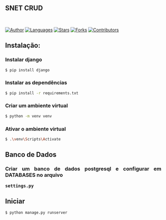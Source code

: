 ## SNET CRUD

<br />

[![Author](https://img.shields.io/badge/author-lukassousaf-1E90FF?style=flat-square)](https://github.com/lukassousaf)
[![Languages](https://img.shields.io/github/languages/count/lukassousaf/snet-project?color=%231E90FF&style=flat-square)](#)
[![Stars](https://img.shields.io/github/stars/lukassousaf/snet-project?color=1E90FF&style=flat-square)](https://github.com/lukassousaf/login-page/snet-project)
[![Forks](https://img.shields.io/github/forks/lukassousaf/snet-project?color=%231E90FF&style=flat-square)](https://github.com/lukassousaf/snet-project/network/members)
[![Contributors](https://img.shields.io/github/contributors/lukassousaf/snet-project?color=1E90FF&style=flat-square)](https://github.com/lukassousaf/snet-project/graphs/contributors)

## Instalação:

<h3 align="justify">Instalar django</h3>

```bash
$ pip install django
```

<h3 align="justify">Instalar as dependências</h3>

```bash
$ pip install -r requirements.txt
```

<h3 align="justify">Criar um ambiente virtual</h3>

```bash
$ python -m venv venv
```

<h3 align="justify">Ativar o ambiente virtual</h3>

```bash
$ .\venv\Scripts\Activate
```

## Banco de Dados

<h3 align="justify">Criar um banco de dados postgresql e configurar em DATABASES no arquivo

**`settings.py`** </h3>

## Iniciar

```bash
$ python manage.py runserver
```

